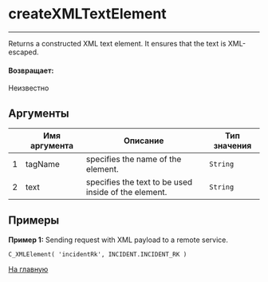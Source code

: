 # createXMLTextElement

---

Returns a constructed XML text element. It ensures that the text is XML-escaped.

#### Возвращает:

Неизвестно

## Аргументы

|  | Имя аргумента | Описание | Тип значения |
| --- | --- | --- | --- |
| 1 | tagName | specifies the name of the element. | `String` |
| 2 | text | specifies the text to be used inside of the element. | `String` |

## Примеры

**Пример 1:** Sending request with XML payload to a remote service.
```
C_XMLElement( 'incidentRk', INCIDENT.INCIDENT_RK )
```



[На главную](./ecmfunctions/)